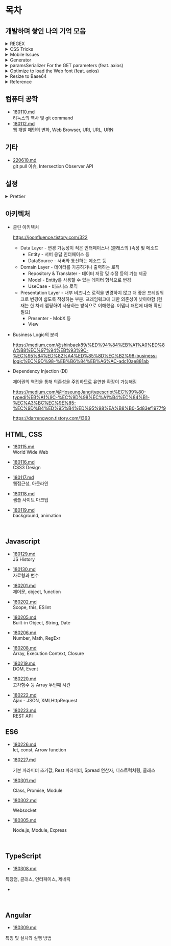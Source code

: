 # 목차

## 개발하며 쌓인 나의 기억 모음

<details>
  <summary>REGEX</summary>
  
  ```js
  // 비밀번호(대소문자, 숫자, 특문 포함 8자리 이상)
  /^(?=.*[a-zA-z])(?=.*[0-9])(?=.*[`~!@#$%^&*()-_=+[{\]}\\|;:'",<.>/?]).{8,}$/
  ```
  
  ```js
  // 연결 가능한 텍스트를 링크 요소로 변경
  const replaceURLWithHTMLLinks = (str) => {
    const regURL = new RegExp('(http|https|ftp|telnet|news|irc)://([-/.a-zA-Z0-9_~#%$?&=:200-377()]+)', 'gi')
    return str.replace(regURL, "<a href='$1://$2' target='_blank' rel='noreferrer noopener'>$1://$2</a>")
  }
  ```

### 특수기호

- \d : 숫자만
- \D : \d와 반대
- \w : 영문 대소문자 + 숫자 + 언더바
- \W : \w 이외의 문자
- \s : 공백 문자
- \S : \s 이외의 문자
</details>

<details>
  <summary>CSS Tricks</summary>
  
  ```css
  /* Hidden cursor only */
  input {
    color: transparent;
    text-shadow: 0 0 0 #000;
  }
  ```
  
  ```html
  <!-- Rating Stars -->
  <div class="ratings">
    <div class="empty-stars"></div>
    <div class="full-stars" style="width:70%"></div>
  </div>
  ```

```css
.ratings {
  position: relative;
  vertical-align: middle;
  display: inline-block;
  color: #b1b1b1;
  overflow: hidden;
}
.full-stars {
  position: absolute;
  left: 0;
  top: 0;
  white-space: nowrap;
  overflow: hidden;
  color: #fde16d;
}
.empty-stars:before,
.full-stars:before {
  content: "\2605\2605\2605\2605\2605";
  font-size: 14pt;
}
.empty-stars:before {
  -webkit-text-stroke: 1px #848484;
}
.full-stars:before {
  -webkit-text-stroke: 1px orange;
}
```

</details>

<details>
  <summary>Mobile Issues</summary>

### iOS

- 3D transform에서 z-index가 제대로 인식되지 않는 경우

```css
.selector {
  transform-style: preserve-3d;
  transform: translateZ(-1000px);
}
```

</details>

<details>
  <summary>Generator</summary>

```js
// Generate a random ID
const id = Math.random().toString(36).slice(2);
console.log(id); // p0ambi8jhik
```

```js
// Shuffle an array
const arr = ["A", "B", "C", "D", "E"];
const shuffled = [...arr].sort(() => Math.random() - 0.5);
console.log(shuffled); // ['D', 'A', 'B', 'C', 'E']
```

```js
// Object deep search
const objectDeepSearch = ({ model = {}, path = "" }) => {
  const list = path.split(".");
  const key = list.pop();
  const pointer = list.reduce((object, prop) => {
    if (object[prop] === undefined) object[prop] = {};
    return object[prop];
  }, model);
  const result = { pointer, key };
  return result;
};

const model = {
  name: {
    first: "Hee-chang",
  },
};
console.log(objectDeepSearch({ model, path: "name.first" })); // { pointer: { first: 'Hee-chang' }, key: 'first' }
```

```js
// Compact Number
const compactNumber = (value) => {
  const suffixes = ["", "k", "m", "b", "t"];
  const suffixNum = Math.floor(("" + value).length / 3);
  let shortValue = parseFloat(
    (suffixNum ? value / Math.pow(1000, suffixNum) : value).toPrecision(2)
  );
  !(shortValue % 1) && (shortValue = shortValue.toFixed(1));
  return shortValue + suffixes[suffixNum];
};
console.log(compactNumber(100000)); // '0.1m'
```

```js
// Ordinal Suffix
const ordinalSuffix = (number) => {
  const j = number % 10;
  const k = number % 100;
  let suffix = "th";
  j === 1 && k !== 11 && (suffix = "st");
  j === 2 && k !== 12 && (suffix = "nd");
  j === 3 && k !== 13 && (suffix = "rd");
  return `${number}${suffix}`;
};
console.log(ordinalSuffix(1)); // '1st'
```

</details>

<details>
  <summary>paramsSerializer For the GET parameters (feat. axios)</summary>
  
  ```js
  // url: 'api-end-point' , params: { id: [1, 2] } => api-end-point?id=1&id=2
  axios.defaults.paramsSerializer = (paramObj) => {
    const params = new URLSearchParams()
    for (const key in paramObj) {
      if (Array.isArray(paramObj[key])) {
        for (let i = 0; i < paramObj[key].length; i++) {
          params.append(key, paramObj[key][i])
        }
      } else {
        params.append(key, paramObj[key])
      }
    }
    return params.toString()
  }
  ```
</details>

<details>
  <summary>Optimize to load the Web font (feat. axios)</summary>
  
  ```js
  const cssHref = 'css/webfont.css'

const isFileCached = (href) => {
return localStorage.font_css_cache &&
(localStorage.font_css_cache_file === href)
}

const injectRawStyle = (text) => {
const style = document.createElement('style')
style.innerHTML = text
document.getElementsByTagName('head')[0].appendChild(style)
}

const requestFontCssToServer = async () => {
const data = await fetch(`${location.origin}/${cssHref}`).then(res => res.text())
injectRawStyle(data)
localStorage.font_css_cache = data
localStorage.font_css_cache_file = cssHref
}

const injectFontsStylesheet = () => {
if (isFileCached(cssHref)) return injectRawStyle(localStorage.font_css_cache)
requestFontCssToServer()
}

if (localStorage.font_css_cache) return injectFontsStylesheet()
addEventListener('load', injectFontsStylesheet, false)

````
</details>

<details>
<summary>Resize to Base64</summary>

```js
const resize = (imageFile, maxSize = { width: 800, height: 800 }) => {
  return new Promise((resolve, reject) => {
    const image = new Image()
    image.onload = () => {
      const canvas = document.createElement('canvas')
      let width = image.width
      let height = image.height
      const horizontalType = width > height
      if (horizontalType) {
        if (!(width > maxSize.width)) return
        height *= maxSize.width / width
        width = maxSize.width
      } else {
        if (!(height > maxSize.height)) return
        width *= maxSize.height / height
        height = maxSize.height
      }
      canvas.width = width
      canvas.height = height
      canvas.getContext('2d').drawImage(image, 0, 0, width, height)
      const photoFile = canvas.toDataURL('image/png')
      resolve(photoFile)
    }
    image.src = imageFile
  })
}

const toBase64 = (file, resizable = true, maxSize = { width: 800, height: 800 }) => {
  const reader = new FileReader()
  reader.readAsDataURL(file)
  return new Promise((resolve, reject) => {
    reader.onerror = error => {
      reject(error)
    }
    reader.onloadend = async (event) => {
      if (!resizable) return resolve(event.target.result)
      resolve(await resize(event.target.result, maxSize))
    }
  })
}
````

</details>

<details>
  <summary>Reference</summary>
  
  - [User Agent 등의 속성 출력](https://jsfiddle.net/xkfdnwzq/show)
</details>

## 컴퓨터 공학

- [180110.md](./_180110.md)  
  리눅스의 역사 및 git command
- [180112.md](./_180112.md)  
  웹 개발 패턴의 변화, Web Browser, URI, URL, URN

## 기타

- [220610.md](./_220610.md)  
  git pull 이슈, Intersection Observer API

## 설정

<details>
  <summary>Prettier</summary>

1. vscode 확장팩 설치
2. (옵션) 프로젝트 폴더 root에 .prettierrc 생성
3. settings.json에 다음의 명령어 입력

```
  "editor.formatOnSave": true,
  "editor.defaultFormatter": "esbenp.prettier-vscode",
```

```
// .prettierrc
{
  "tabWidth": 2,
  "useTabs": false,
  "singleQuote": true,
  "trailingComma": "none",
  "printWidth": 100
}
```

4. 레퍼런스

   https://heewon26.tistory.com/262

</details>

## 아키텍처

- 클린 아키텍처

  https://joonfluence.tistory.com/322

  - Data Layer - 변경 가능성이 적은 인터페이스나 (클래스의 )속성 및 메소드
    - Entity - 서버 응답 인터페이스 등
    - DataSource - 서버와 통신하는 메소드 등
  - Domain Layer - 데이터를 가공하거나 출력하는 로직
    - Repository & Translater - 데이터 저장 및 수정 등의 기능 제공
    - Model - Entity를 사용할 수 있는 데이터 형식으로 변경
    - UseCase - 비즈니스 로직
  - Presentation Layer - 내부 비즈니스 로직을 변경하지 않고 더 좋은 프레임워크로 변경이 쉽도록 작성하는 부분. 프레임워크에 대한 의존성이 낮아야함 (현재는 한 차례 랩핑하여 사용하는 방식으로 이해했음. 어댑터 패턴에 대해 확인 필요)
    - Presenter - MobX 등
    - View

- Business Logic의 분리

  https://medium.com/@shinbaek89/%ED%94%84%EB%A1%A0%ED%8A%B8%EC%97%94%EB%93%9C-%EC%95%84%ED%82%A4%ED%85%8D%EC%B2%98-business-logic%EC%9D%98-%EB%B6%84%EB%A6%AC-adc10ae881ab

- Dependency Injection (DI)

  제어권의 역전을 통해 의존성을 주입하므로 유연한 확장이 가능해짐

  https://medium.com/@HoseungJang/typescript%EC%99%80-typedi%EB%A1%9C-%EC%9D%98%EC%A1%B4%EC%84%B1-%EC%A3%BC%EC%9E%85-%EC%9D%B4%ED%95%B4%ED%95%98%EA%B8%B0-5d83ef1977f9

  https://darrengwon.tistory.com/1363

## HTML, CSS

- [180115.md](./_180115.md)  
  World Wide Web

- [180116.md](./_180116.md)  
  CSS3 Design

- [180117.md](./_180117.md)  
  웹접근성, 아웃라인

- [180118.md](./_180118/)  
  샘플 사이트 마크업

- [180119.md](./_180119.md)  
  background, animation

  ​

## Javascript

- [180129.md](./_180129.md)  
  JS History

- [180130.md](./_180130.md)  
  자료형과 변수
- [180201.md](./_180201.md)  
  제어문, object, function
- [180202.md](./_180202.md)  
  Scope, this, ESlint
- [180205.md](./_180205.md)  
  Built-in Object, String, Date
- [180206.md](./_180206.md)  
  Number, Math, RegExr
- [180208.md](./_180208.md)  
  Array, Execution Context, Closure
- [180219.md](./_180219.md)  
  DOM, Event
- [180220.md](./_180220.md)  
  고차함수 등 Array 두번째 시간
- [180222.md](./_180222.md)  
  Ajax - JSON, XMLHttpRequest
- [180223.md](./_180223.md)  
  REST API

## ES6

- [180226.md](./_180226.md)  
  let, const, Arrow function

- [180227.md](./_180227.md)

  기본 파라미터 초기값, Rest 파라미터, Spread 연산자, 디스트럭처링, 클래스

- [180301.md](./_180301.md)

  Class, Promise, Module

- [180302.md](./_180302.md)

  Websocket

- [180305.md](./_180305.md)

  Node.js, Module, Express

  ​

## TypeScript

- [180308.md](./_180308.md)

특장점, 클래스, 인터페이스, 제네릭

- ​

  ​

## Angular

- [180309.md](./_180309.md)

특징 및 설치와 실행 방법
